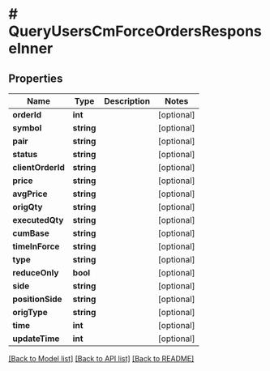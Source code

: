 # # QueryUsersCmForceOrdersResponseInner

## Properties

Name | Type | Description | Notes
------------ | ------------- | ------------- | -------------
**orderId** | **int** |  | [optional]
**symbol** | **string** |  | [optional]
**pair** | **string** |  | [optional]
**status** | **string** |  | [optional]
**clientOrderId** | **string** |  | [optional]
**price** | **string** |  | [optional]
**avgPrice** | **string** |  | [optional]
**origQty** | **string** |  | [optional]
**executedQty** | **string** |  | [optional]
**cumBase** | **string** |  | [optional]
**timeInForce** | **string** |  | [optional]
**type** | **string** |  | [optional]
**reduceOnly** | **bool** |  | [optional]
**side** | **string** |  | [optional]
**positionSide** | **string** |  | [optional]
**origType** | **string** |  | [optional]
**time** | **int** |  | [optional]
**updateTime** | **int** |  | [optional]

[[Back to Model list]](../../README.md#models) [[Back to API list]](../../README.md#endpoints) [[Back to README]](../../README.md)
